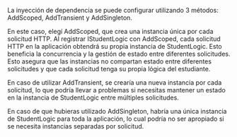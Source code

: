 La inyección de dependencia se puede configurar utilizando 3 métodos: AddScoped, AddTransient y AddSingleton.

En este caso, elegí AddScoped, que crea una instancia única por cada solicitud HTTP. Al registrar IStudentLogic con AddScoped, cada solicitud HTTP en la aplicación obtendrá su propia instancia de StudentLogic. Esto beneficia la concurrencia y la gestión de estado entre diferentes solicitudes. Esto asegura que las instancias no compartan estado entre diferentes solicitudes y que cada solicitud tenga su propia lógica del estudiante.

En caso de utilizar AddTransient, se crearía una nueva instancia por cada solicitud, lo que podría llevar a problemas si necesitas mantener un estado en la instancia de StudentLogic entre múltiples solicitudes.

En caso de que hubieras utilizado AddSingleton, habría una única instancia de StudentLogic para toda la aplicación, lo cual podría no ser apropiado si se necesita instancias separadas por solicitud.